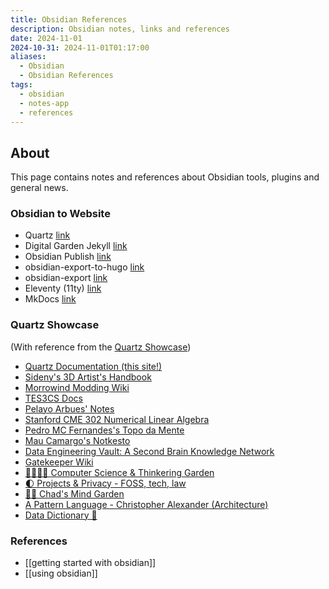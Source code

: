 ```yaml
---
title: Obsidian References
description: Obsidian notes, links and references
date: 2024-11-01
2024-10-31: 2024-11-01T01:17:00
aliases:
  - Obsidian
  - Obsidian References
tags:
  - obsidian
  - notes-app
  - references
---
```

## About

This page contains notes and references about Obsidian tools, plugins and general news.

### Obsidian to Website
- Quartz [link](https://github.com/jackyzha0/quartz)
- Digital Garden Jekyll [link](https://github.com/maximevaillancourt/digital-garden-jekyll-template)
- Obsidian Publish [link](https://obsidian.md/publish)
- obsidian-export-to-hugo [link](https://github.com/yzhang-gh/obsidian-export-to-hugo)
- obsidian-export [link](https://github.com/zoni/obsidian-export)
- Eleventy (11ty) [link](https://www.11ty.dev/)
- MkDocs [link](https://www.mkdocs.org/)

### Quartz Showcase
(With reference from the [Quartz Showcase](https://quartz.jzhao.xyz/showcase))

- [Quartz Documentation (this site!)](https://quartz.jzhao.xyz/)
- [Sideny's 3D Artist's Handbook](https://sidney-eliot.github.io/3d-artists-handbook/)
- [Morrowind Modding Wiki](https://morrowind-modding.github.io/)
- [TES3CS Docs](https://tes3cs.pages.dev/)
- [Pelayo Arbues' Notes](https://pelayoarbues.com/)
- [Stanford CME 302 Numerical Linear Algebra](https://ericdarve.github.io/NLA/)
- [Pedro MC Fernandes's Topo da Mente](https://www.pmcf.xyz/topo-da-mente/)
- [Mau Camargo's Notkesto](https://notes.camargomau.com/)
- [Data Engineering Vault: A Second Brain Knowledge Network](https://vault.ssp.sh/)
- [Gatekeeper Wiki](https://www.gatekeeper.wiki)
- [🥷🏻🌳🍃 Computer Science & Thinkering Garden](https://notes.yxy.ninja)
- [🌓 Projects & Privacy - FOSS, tech, law](https://be-far.com)
- [🧠🌳 Chad's Mind Garden](https://www.chadly.net/)
- [A Pattern Language - Christopher Alexander (Architecture)](https://patternlanguage.cc/)
- [Data Dictionary 🧠](https://glossary.airbyte.com/)
### References

- [[getting started with obsidian]]
- [[using obsidian]]